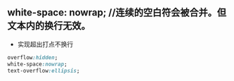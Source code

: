 ## white-space: nowrap; //连续的空白符会被合并。但文本内的换行无效。
- 实现超出打点不换行
```css
overflow:hidden;
white-space:nowrap;
text-overflow:ellipsis;
```